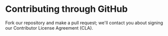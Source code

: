 # Contributing through GitHub
Fork our repository and make a pull request; we'll contact you about signing our Contributor License Agreement (CLA).
